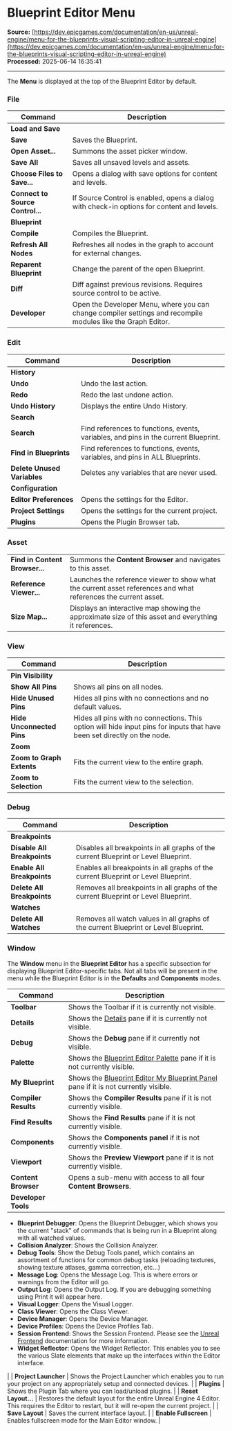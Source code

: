 # Blueprint Editor Menu

**Source:** [https://dev.epicgames.com/documentation/en-us/unreal-engine/menu-for-the-blueprints-visual-scripting-editor-in-unreal-engine](https://dev.epicgames.com/documentation/en-us/unreal-engine/menu-for-the-blueprints-visual-scripting-editor-in-unreal-engine)  
**Processed:** 2025-06-14 16:35:41

---

The **Menu** is displayed at the top of the Blueprint Editor by default.

### File

| Command | Description |
| --- | --- |
| **Load and Save** |   |
| **Save** | Saves the Blueprint. |
| **Open Asset...** | Summons the asset picker window. |
| **Save All** | Saves all unsaved levels and assets. |
| **Choose Files to Save...** | Opens a dialog with save options for content and levels. |
| **Connect to Source Control...** | If Source Control is enabled, opens a dialog with check-in options for content and levels. |
| **Blueprint** |   |
| **Compile** | Compiles the Blueprint. |
| **Refresh All Nodes** | Refreshes all nodes in the graph to account for external changes. |
| **Reparent Blueprint** | Change the parent of the open Blueprint. |
| **Diff** | Diff against previous revisions. Requires source control to be active. |
| **Developer** | Open the Developer Menu, where you can change compiler settings and recompile modules like the Graph Editor. |

### Edit

| Command | Description |
| --- | --- |
| **History** |   |
| **Undo** | Undo the last action. |
| **Redo** | Redo the last undone action. |
| **Undo History** | Displays the entire Undo History. |
| **Search** |   |
| **Search** | Find references to functions, events, variables, and pins in the current Blueprint. |
| **Find in Blueprints** | Find references to functions, events, variables, and pins in ALL Blueprints. |
| **Delete Unused Variables** | Deletes any variables that are never used. |
| **Configuration** |   |
| **Editor Preferences** | Opens the settings for the Editor. |
| **Project Settings** | Opens the settings for the current project. |
| **Plugins** | Opens the Plugin Browser tab. |

### Asset

<table class="table" style="--columns-count: 2;"><tbody><tr><td><strong>Find in Content Browser...</strong></td><td>Summons the <strong>Content Browser</strong> and navigates to this asset.</td></tr><tr><td><strong>Reference Viewer...</strong></td><td>Launches the reference viewer to show what the current asset references and what references the current asset.</td></tr><tr><td><strong>Size Map...</strong></td><td>Displays an interactive map showing the approximate size of this asset and everything it references.</td></tr></tbody></table>

### View

| Command | Description |
| --- | --- |
| **Pin Visibility** |   |
| **Show All Pins** | Shows all pins on all nodes. |
| **Hide Unused Pins** | Hides all pins with no connections and no default values. |
| **Hide Unconnected Pins** | Hides all pins with no connections. This option will hide input pins for inputs that have been set directly on the node. |
| **Zoom** |   |
| **Zoom to Graph Extents** | Fits the current view to the entire graph. |
| **Zoom to Selection** | Fits the current view to the selection. |

### Debug

| Command | Description |
| --- | --- |
| **Breakpoints** |   |
| **Disable All Breakpoints** | Disables all breakpoints in all graphs of the current Blueprint or Level Blueprint. |
| **Enable All Breakpoints** | Enables all breakpoints in all graphs of the current Blueprint or Level Blueprint. |
| **Delete All Breakpoints** | Removes all breakpoints in all graphs of the current Blueprint or Level Blueprint. |
| **Watches** |   |
| **Delete All Watches** | Removes all watch values in all graphs of the current Blueprint or Level Blueprint. |

### Window

The **Window** menu in the **Blueprint Editor** has a specific subsection for displaying Blueprint Editor-specific tabs. Not all tabs will be present in the menu while the Blueprint Editor is in the **Defaults** and **Components** modes.

| Command | Description |
| --- | --- |
| **Toolbar** | Shows the Toolbar if it is currently not visible. |
| **Details** | Shows the [Details](/documentation/en-us/unreal-engine/details-panel-in-the-blueprints-visual-scriting-editor-for-unreal-engine) pane if it is currently not visible. |
| **Debug** | Shows the **Debug** pane if it currently not visible. |
| **Palette** | Shows the [Blueprint Editor Palette](/documentation/en-us/unreal-engine/palette-in-the-bleprints-visual-scripting-editor-for-unreal-engine) pane if it is not currently visible. |
| **My Blueprint** | Shows the [Blueprint Editor My Blueprint Panel](/documentation/en-us/unreal-engine/my-blueprint-panel-in-the-blueprints-visual-scripting-editor-for-unreal-engine) pane if it is not currently visible. |
| **Compiler Results** | Shows the **Compiler Results** pane if it is not currently visible. |
| **Find Results** | Shows the **Find Results** pane if it is not currently visible. |
| **Components** | Shows the **Components panel** if it is not currently visible. |
| **Viewport** | Shows the **Preview Viewport** pane if it is not currently visible. |
| **Content Browser** | Opens a sub-menu with access to all four **Content Browsers**. |
| **Developer Tools** | 
-   **Blueprint Debugger**: Opens the Blueprint Debugger, which shows you the current "stack" of commands that is being run in a Blueprint along with all watched values.
-   **Collision Analyzer**: Shows the Collision Analyzer.
-   **Debug Tools**: Show the Debug Tools panel, which contains an assortment of functions for common debug tasks (reloading textures, showing texture atlases, gamma correction, etc...)
-   **Message Log**: Opens the Message Log. This is where errors or warnings from the Editor will go.
-   **Output Log**: Opens the Output Log. If you are debugging something using Print it will appear here.
-   **Visual Logger**: Opens the Visual Logger.
-   **Class Viewer**: Opens the Class Viewer.
-   **Device Manager**: Opens the Device Manager.
-   **Device Profiles**: Opens the Device Profiles Tab.
-   **Session Frontend**: Shows the Session Frontend. Please see the [Unreal Frontend](/documentation/en-us/unreal-engine/using-the-unreal-frontend-tool) documentation for more information.
-   **Widget Reflector**: Opens the Widget Reflector. This enables you to see the various Slate elements that make up the interfaces within the Editor interface.



 |
| **Project Launcher** | Shows the Project Launcher which enables you to run your project on any appropriately setup and connected devices. |
| **Plugins** | Shows the Plugin Tab where you can load/unload plugins. |
| **Reset Layout...** | Restores the default layout for the entire Unreal Engine 4 Editor. This requires the Editor to restart, but it will re-open the current project. |
| **Save Layout** | Saves the current interface layout. |
| **Enable Fullscreen** | Enables fullscreen mode for the Main Editor window. |